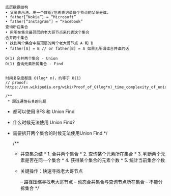 
	底层数据结构
	• 父亲表示法，用一个数组/哈希表记录每个节点的父亲是谁。
	• father[“Nokia”] = “Microsoft”
	• father[“Instagram”] = “Facebook”
	查询所在集合
	• 用所在集合最顶层的老大哥节点来代表这个集合
	合并两个集合
	• 找到两个集合中最顶层的两个老大哥节点 A 和 B
	• father[A] = B // or father[B] = A 如果无所谓谁合并谁的话
	
	O(1) 合并两个集合 - Union
	O(1) 查询元素所属集合 - Find


	时间复杂度都是 O(log* n)，约等于 O(1)
	// prooof: https://en.wikipedia.org/wiki/Proof_of_O(log*n)_time_complexity_of_union%E2

	/**
	 * 跟连通性有关的问题
   * 都可以使用 BFS 和 Union Find
   * 什么时候无法使用 Union Find?
   * 需要拆开两个集合的时候无法使用Union Find
	 */

	 /**
		* 并查集总结
    * 1. 合并两个集合
    * 2. 查询某个元素所在集合
    * 3. 判断两个元素是否在同一个集合
    * 4. 获得某个集合的元素个数
    * 5. 统计当前集合个数
		* 关键操作：快速寻找老大哥节点
		
			– 路径压缩寻找老大哥节点
			– 动态合并集合与查询节点所在集合
			– 不能分拆集合
	  */
